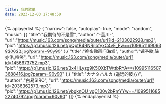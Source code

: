 ```yaml
---
title: 我的歌单
date: 2023-12-03 17:48:50
---
```


{% aplayerlist %}
{
"narrow": false,
"autoplay": true,
"mode": "random",
"music":
[{
"title":"我期待的不是雪",
"author":"-萤川-",
"url":"https://music.163.com/song/media/outer/url?id=2103022928.mp3",
"pic":"https://p1.music.126.net/pQptB4RNRjIofyxC4vE_Fw==/109951169093820622.jpg?param=90y90"
},{
"title":"晚夜微雨问海棠",
"author":"镜予歌,陈亦洺,喧笑",
"url":"https://music.163.com/song/media/outer/url?id=1456673752.mp3",
"pic":"https://p1.music.126.net/3x4HLyzg9K5OXbTWttbRYA==/109951165073688416.jpg?param=90y90"
},{
"title":"カナタハルカ (遥远的彼方)",
"author":"白易SIRO",
"url":"https://music.163.com/song/media/outer/url?id=2036362573.mp3",
"pic":"https://p1.music.126.net/ybgknOU_ygC100v2bRmYYw==/109951168522740792.jpg?param=90y90"
}]}
{% endaplayerlist %}